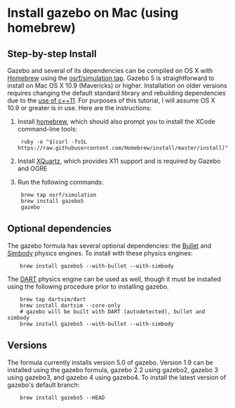 # Install gazebo on Mac (using homebrew)

## Step-by-step Install

Gazebo and several of its dependencies can be compiled on OS X with 
[Homebrew](http://brew.sh) using the 
[osrf/simulation tap](https://github.com/osrf/homebrew-simulation). 
Gazebo 5 is straightforward to install on Mac OS X 10.9 (Mavericks) or higher.
Installation on older versions requires changing the default standard library
and rebuilding dependencies due to the
[use of c++11](https://bitbucket.org/osrf/gazebo/pull-request/1340/c-11-support-take-2/diff).
For purposes of this tutorial, I will assume OS X 10.9 or greater is in use.
Here are the instructions:

1. Install [homebrew](http://brew.sh), which should also prompt you to install
the XCode command-line tools:

        ruby -e "$(curl -fsSL https://raw.githubusercontent.com/Homebrew/install/master/install)"

2. Install [XQuartz](http://xquartz.macosforge.org/landing/), which provides 
X11 support and is required by Gazebo and OGRE

3. Run the following commands:

        brew tap osrf/simulation
        brew install gazebo5
        gazebo

## Optional dependencies
The gazebo formula has several optional dependencies:
the [Bullet](https://code.google.com/p/bullet/)
and [Simbody](https://github.com/simbody/simbody) physics engines.
To install with these physics engines:

        brew install gazebo5 --with-bullet --with-simbody

The [DART](http://dartsim.github.io) physics engine can be used as well,
  though it must be installed using the following procedure
  prior to installing gazebo.

        brew tap dartsim/dart
        brew install dartsim --core-only
        # gazebo will be built with DART (autodetected), bullet and simbody
        brew install gazebo5 --with-bullet --with-simbody

## Versions
The formula currently installs version 5.0 of gazebo.
Version 1.9 can be installed using the gazebo formula,
gazebo 2.2 using gazebo2, gazebo 3 using gazebo3, and gazebo 4 using gazebo4.
To install the latest version of gazebo's default branch:

        brew install gazebo5 --HEAD
